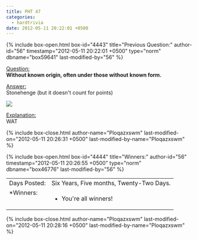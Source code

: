 ```yaml
---
title: PHT 47
categories:
  - hardtrivia
date: 2012-05-11 20:22:01 +0500
---
```

{% include box-open.html box-id="4443" title="Previous Question:" author-id="56" timestamp="2012-05-11 20:22:01 +0500" type="norm" dbname="box59641" last-modified-by="56" %}
<P><U>Question:</U><BR/>
<B> Without known origin, often under those without known form. </B></P>

<p><U>Answer:</U><BR/>
Stonehenge (but it doesn't count for points)</p>

<p><img src="http://starmen.net/mother2/images/screenshots/winters9.png" /></p>

<p><U>Explanation:</U><BR/>
WAT</p>
{% include box-close.html author-name="Ploqazxswm" last-modified-on="2012-05-11 20:26:31 +0500" last-modified-by-name="Ploqazxswm" %}

{% include box-open.html box-id="4444" title="Winners:" author-id="56" timestamp="2012-05-11 20:26:55 +0500" type="norm" dbname="box46776" last-modified-by="56" %}
<TABLE WIDTH="100%" CELLSPACING="0" CELLPADDING="0" BORDER="0">
   <TR>
      <TD VALIGN="top">
         Days Posted:
      </TD>
      <TD VALIGN="top">
	 Six Years, Five months, Twenty-Two Days.
      </TD>
   </TR>
   <TR>
      <TD VALIGN="top">
         *Winners:
      </TD>
      <TD VALIGN="top">
<UL>
<LI>You're all winners!</LI>
</UL>
      </TD>
   </TR>
</TABLE>
{% include box-close.html author-name="Ploqazxswm" last-modified-on="2012-05-11 20:28:16 +0500" last-modified-by-name="Ploqazxswm" %}
